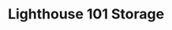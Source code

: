 ---
title: "Lighthouse 101 Storage"
url: /lincoln-city/lighthouse-101-storage/
shop: storage rental
---